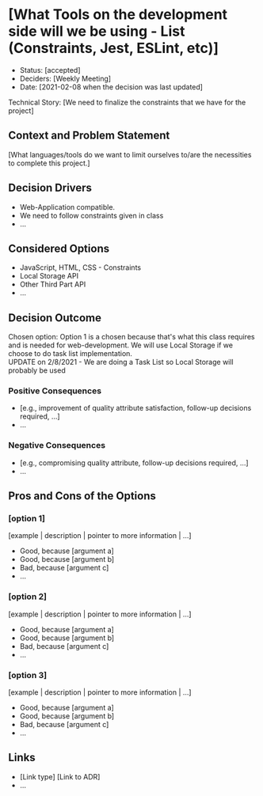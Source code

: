# [What Tools on the development side will we be using - List (Constraints, Jest, ESLint, etc)]

* Status: [accepted] <!-- optional -->
* Deciders: [Weekly Meeting] <!-- optional -->
* Date: [2021-02-08 when the decision was last updated] <!-- optional -->

Technical Story: [We need to finalize the constraints that we have for the project] <!-- optional -->

## Context and Problem Statement

[What languages/tools do we want to limit ourselves to/are the necessities to complete this project.]

## Decision Drivers <!-- optional -->

* Web-Application compatible.
* We need to follow constraints given in class
* … <!-- numbers of drivers can vary -->

## Considered Options

* JavaScript, HTML, CSS - Constraints
* Local Storage API
* Other Third Part API
* … <!-- numbers of options can vary -->

## Decision Outcome

Chosen option: Option 1 is a chosen because that's what this class requires and is needed for web-development. We will use Local Storage if we choose to do task list implementation. <br />
UPDATE on 2/8/2021 - We are doing a Task List so Local Storage will probably be used

### Positive Consequences <!-- optional -->

* [e.g., improvement of quality attribute satisfaction, follow-up decisions required, …]
* …

### Negative Consequences <!-- optional -->

* [e.g., compromising quality attribute, follow-up decisions required, …]
* …

## Pros and Cons of the Options <!-- optional -->

### [option 1]

[example | description | pointer to more information | …] <!-- optional -->

* Good, because [argument a]
* Good, because [argument b]
* Bad, because [argument c]
* … <!-- numbers of pros and cons can vary -->

### [option 2]

[example | description | pointer to more information | …] <!-- optional -->

* Good, because [argument a]
* Good, because [argument b]
* Bad, because [argument c]
* … <!-- numbers of pros and cons can vary -->

### [option 3]

[example | description | pointer to more information | …] <!-- optional -->

* Good, because [argument a]
* Good, because [argument b]
* Bad, because [argument c]
* … <!-- numbers of pros and cons can vary -->

## Links <!-- optional -->

* [Link type] [Link to ADR] <!-- example: Refined by [ADR-0005](0005-example.md) -->
* … <!-- numbers of links can vary -->

<!-- markdownlint-disable-file MD013 -->
